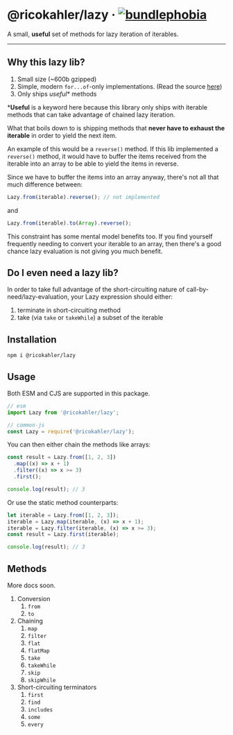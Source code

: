 # @ricokahler/lazy · [![bundlephobia](https://badgen.net/bundlephobia/minzip/@ricokahler/lazy)](https://bundlephobia.com/result?p=@ricokahler/lazy)

A small, **useful** set of methods for lazy iteration of iterables.

---

## Why this lazy lib?

1. Small size (~600b gzipped)
2. Simple, modern `for...of`-only implementations. (Read the source [here](https://github.com/ricokahler/lazy/blob/main/index.js))
3. Only ships _useful_\* methods

\***Useful** is a keyword here because this library only ships with iterable methods that can take advantage of chained lazy iteration.

What that boils down to is shipping methods that **never have to exhaust the iterable** in order to yield the next item.

An example of this would be a `reverse()` method. If this lib implemented a `reverse()` method, it would have to buffer the items received from the iterable into an array to be able to yield the items in reverse.

Since we have to buffer the items into an array anyway, there's not all that much difference between:

```js
Lazy.from(iterable).reverse(); // not implemented
```

and

```js
Lazy.from(iterable).to(Array).reverse();
```

This constraint has some mental model benefits too. If you find yourself frequently needing to convert your iterable to an array, then there's a good chance lazy evaluation is not giving you much benefit.

## Do I even need a lazy lib?

In order to take full advantage of the short-circuiting nature of call-by-need/lazy-evaluation, your Lazy expression should either:

1.  terminate in short-circuiting method
2.  take (via `take` or `takeWhile`) a subset of the iterable

<!-- TODO: add examples -->

## Installation

```
npm i @ricokahler/lazy
```

## Usage

Both ESM and CJS are supported in this package.

```js
// esm
import Lazy from '@ricokahler/lazy';
```

```js
// common-js
const Lazy = require('@ricokahler/lazy');
```

You can then either chain the methods like arrays:

```js
const result = Lazy.from([1, 2, 3])
  .map((x) => x + 1)
  .filter((x) => x >= 3)
  .first();

console.log(result); // 3
```

Or use the static method counterparts:

```js
let iterable = Lazy.from([1, 2, 3]);
iterable = Lazy.map(iterable, (x) => x + 1);
iterable = Lazy.filter(iterable, (x) => x >= 3);
const result = Lazy.first(iterable);

console.log(result); // 3
```

## Methods

More docs soon.

1. Conversion
   1. `from`
   2. `to`
2. Chaining
   1. `map`
   1. `filter`
   1. `flat`
   1. `flatMap`
   1. `take`
   1. `takeWhile`
   1. `skip`
   1. `skipWhile`
3. Short-circuiting terminators
   1. `first`
   2. `find`
   3. `includes`
   4. `some`
   5. `every`

